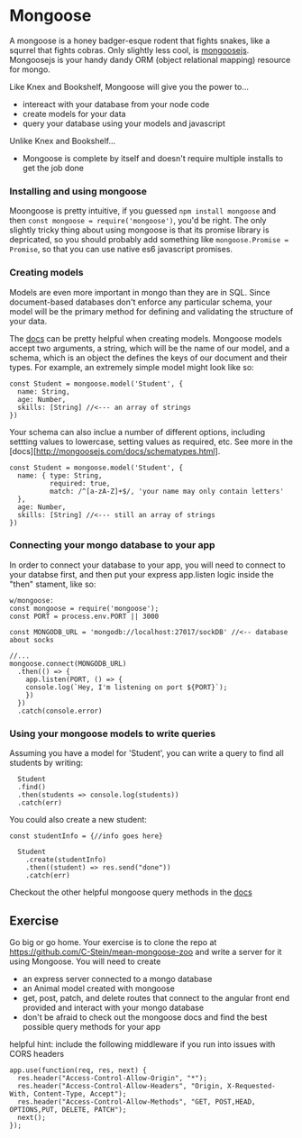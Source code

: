 # Mongoose

A mongoose is a honey badger-esque rodent that fights snakes, like a squrrel that fights cobras. Only slightly less cool, is [mongoosejs][mongoosejs]. Mongoosejs is your handy dandy ORM (object relational mapping) resource for mongo.

Like Knex and Bookshelf, Mongoose will give you the power to...
  - intereact with your database from your node code
  - create models for your data
  - query your database using your models and javascript

Unlike Knex and Bookshelf...
  - Mongoose is complete by itself and doesn't require multiple installs to get the job done

### Installing and using mongoose

Moongoose is pretty intuitive, if you guessed `npm install mongoose` and then `const mongoose = require('mongoose')`, you'd be right. The only slightly tricky thing about using mongoose is that its promise library is depricated, so you should probably add something like `mongoose.Promise = Promise`, so that  you can use native es6 javascript promises.

### Creating models

Models are even more important in mongo than they are in SQL. Since document-based databases don't enforce any particular schema, your model will be the primary method for defining and validating the structure of your data.

The [docs][docs] can be pretty helpful when creating models. Mongoose models accept two arguments, a string, which will be the name of our model, and a schema, which is an object the defines the keys of our document and their types. For example, an extremely simple model might look like so:
```
const Student = mongoose.model('Student', {
  name: String,
  age: Number,
  skills: [String] //<--- an array of strings
})
```

Your schema can also inclue a number of different options, including settting values to  lowercase, setting values as required, etc. See more in the [docs][http://mongoosejs.com/docs/schematypes.html].

```
const Student = mongoose.model('Student', {
  name: { type: String,
          required: true,
          match: /^[a-zA-Z]+$/, 'your name may only contain letters'
  },
  age: Number,
  skills: [String] //<--- still an array of strings
})
```
### Connecting your mongo database to your app

In order to connect your database to your app, you will need to connect to your databse first, and then put your express app.listen logic inside the "then" stament, like so:
```
w/mongoose:
const mongoose = require('mongoose');
const PORT = process.env.PORT || 3000 

const MONGODB_URL = 'mongodb://localhost:27017/sockDB' //<-- database about socks

//...
mongoose.connect(MONGODB_URL)
  .then(() => {
    app.listen(PORT, () => {
    console.log(`Hey, I'm listening on port ${PORT}`);
    })
  })
  .catch(console.error)
```

### Using your mongoose models to write queries

Assuming you have a model for 'Student', you can write a query to find all students by writing:
```
  Student
  .find()
  .then(students => console.log(students))
  .catch(err)
```

You could also create a new student:
```
const studentInfo = {//info goes here}

  Student
    .create(studentInfo)
    .then((student) => res.send("done"))
    .catch(err)

```

Checkout the other helpful mongoose query methods in the [docs](http://mongoosejs.com/docs/queries.html)



## Exercise

Go big or go home. Your exercise is to clone the repo at https://github.com/C-Stein/mean-mongoose-zoo and write a server for it using Mongoose. You will need to create

- an express server connected to a mongo database
- an Animal model created with mongoose
- get, post, patch, and delete routes that connect to the angular front end provided and interact with your mongo database
- don't be afraid to check out the mongoose docs and find the best possible query methods for your app

helpful hint: include the following middleware if you run into issues with CORS headers
```
app.use(function(req, res, next) {
  res.header("Access-Control-Allow-Origin", "*");
  res.header("Access-Control-Allow-Headers", "Origin, X-Requested-With, Content-Type, Accept");
  res.header("Access-Control-Allow-Methods", "GET, POST,HEAD, OPTIONS,PUT, DELETE, PATCH");
  next();
});
```
[mongoosejs]: http://mongoosejs.com/
[docs]: http://mongoosejs.com/docs/guide.html
